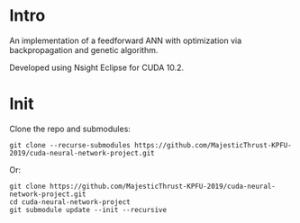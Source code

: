 # Intro

An implementation of a feedforward ANN with optimization via backpropagation and genetic algorithm.

Developed using Nsight Eclipse for CUDA 10.2.

# Init

Clone the repo and submodules:

```
git clone --recurse-submodules https://github.com/MajesticThrust-KPFU-2019/cuda-neural-network-project.git
```

Or:

```
git clone https://github.com/MajesticThrust-KPFU-2019/cuda-neural-network-project.git
cd cuda-neural-network-project
git submodule update --init --recursive
```

